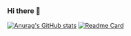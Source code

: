### Hi there 👋

<!--
**qisayun/qisayun** is a ✨ _special_ ✨ repository because its `README.md` (this file) appears on your GitHub profile.

Here are some ideas to get you started:

- 🔭 I’m currently working on ...
- 🌱 I’m currently learning ...
- 👯 I’m looking to collaborate on ...
- 🤔 I’m looking for help with ...
- 💬 Ask me about ...
- 📫 How to reach me: ...
- 😄 Pronouns: ...
- ⚡ Fun fact: ...
-->
[![Anurag's GitHub stats](https://github-readme-stats.vercel.app/api?username=qisayun&theme=cobalt)](https://github.com/qisayun/qisayun)
[![Readme Card](https://github-readme-stats.vercel.app/api/pin/?username=anuraghazra&repo=github-readme-stats)](https://github.com/qisayun/qisayun)
